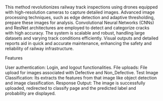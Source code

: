 This method revolutionizes railway track inspections using drones equipped with high-resolution cameras to capture detailed images. Advanced image processing techniques, such as edge detection and adaptive thresholding, prepare these images for analysis. Convolutional Neural Networks (CNNs) and ResNet architectures are employed to detect and categorize cracks with high accuracy. The system is scalable and robust, handling large datasets and varying track conditions efficiently. Visual outputs and detailed reports aid in quick and accurate maintenance, enhancing the safety and reliability of railway infrastructure.

Features

User authentication: Login, and logout functionalities.
File uploads: File upload for images associated with Defective and Non_Defective.
Test Image Classification: Its extracts the features from that image like object detection and image classification.
Response Output: The image is successfully uploaded, redirected to classify page and the predicted label and probability are displayed.


